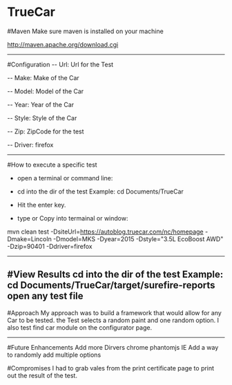 # TrueCar

#Maven
Make sure maven is installed on your machine

http://maven.apache.org/download.cgi

----------------------------------------
#Configuration
-- Url: Url for the Test

-- Make: Make of the Car

-- Model: Model of the Car

-- Year: Year of the Car

-- Style: Style of the Car

-- Zip: ZipCode for the test

-- Driver: firefox

-----------------------------------------
#How to execute a specific test
- open a terminal or command line: 

- cd into the dir of the test Example: cd Documents/TrueCar

- Hit the enter key.

- type or Copy into termainal or window:

mvn clean test -DsiteUrl=https://autoblog.truecar.com/nc/homepage -Dmake=Lincoln -Dmodel=MKS -Dyear=2015 -Dstyle="3.5L EcoBoost 
AWD" -Dzip=90401 -Ddriver=firefox

-------------------------------------------

#View Results
  cd into the dir of the test Example: cd Documents/TrueCar/target/surefire-reports
  open any test file
-------------------------------------------

#Approach
  My approach was to build a framework that would allow for any Car to be tested. the Test selects a random paint and one random option. I also test find car module on the configurator page.
 
--------------------------------------------

#Future Enhancements
  Add more Dirvers
    chrome
    phantomjs
    IE
  Add a way to randomly add multiple options


#Compromises
  I had to grab vales from the print certificate page to print out the result of the test. 





